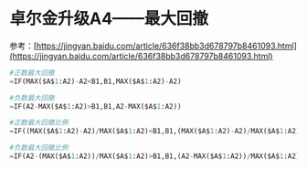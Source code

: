 # 卓尔金升级A4——最大回撤

参考：[https://jingyan.baidu.com/article/636f38bb3d678797b8461093.html](https://jingyan.baidu.com/article/636f38bb3d678797b8461093.html)

```python
#正数最大回撤
=IF(MAX($A$1:A2)-A2<B1,B1,MAX($A$1:A2)-A2)

#负数最大回撤
=IF(A2-MAX($A$1:A2)>B1,B1,A2-MAX($A$1:A2))

#正数最大回撤比例
=IF((MAX($A$1:A2)-A2)/MAX($A$1:A2)<B1,B1,(MAX($A$1:A2)-A2)/MAX($A$1:A2))

#负数最大回撤比例
=IF(A2-(MAX($A$1:A2))/MAX($A$1:A2)>B1,B1,(A2-MAX($A$1:A2))/MAX($A$1:A2))
```
